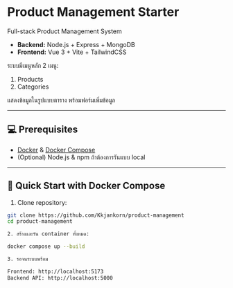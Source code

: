 # Product Management Starter

Full-stack Product Management System

- **Backend:** Node.js + Express + MongoDB  
- **Frontend:** Vue 3 + Vite + TailwindCSS  

ระบบมีเมนูหลัก 2 เมนู:

1. Products
2. Categories

แสดงข้อมูลในรูปแบบตาราง พร้อมฟอร์มเพิ่มข้อมูล

---

## 💻 Prerequisites

- [Docker](https://www.docker.com/get-started) & [Docker Compose](https://docs.docker.com/compose/install/)  
- (Optional) Node.js & npm ถ้าต้องการรันแบบ local

---

## 🚀 Quick Start with Docker Compose

1. Clone repository:

```bash
git clone https://github.com/Kkjankorn/product-management
cd product-management

2. สร้างและรัน container ทั้งหมด:

docker compose up --build

3. รอจนระบบพร้อม

Frontend: http://localhost:5173
Backend API: http://localhost:5000